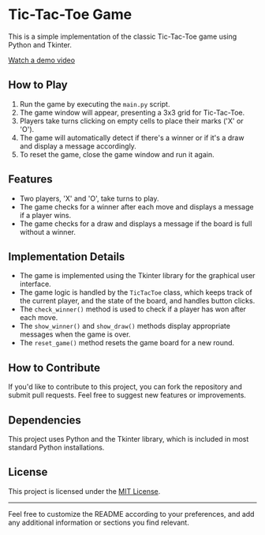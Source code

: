 # Tic-Tac-Toe Game

This is a simple implementation of the classic Tic-Tac-Toe game using Python and Tkinter.

[Watch a demo video](Demo.webm)


## How to Play

1. Run the game by executing the `main.py` script.
2. The game window will appear, presenting a 3x3 grid for Tic-Tac-Toe.
3. Players take turns clicking on empty cells to place their marks ('X' or 'O').
4. The game will automatically detect if there's a winner or if it's a draw and display a message accordingly.
5. To reset the game, close the game window and run it again.

## Features

- Two players, 'X' and 'O', take turns to play.
- The game checks for a winner after each move and displays a message if a player wins.
- The game checks for a draw and displays a message if the board is full without a winner.

## Implementation Details

- The game is implemented using the Tkinter library for the graphical user interface.
- The game logic is handled by the `TicTacToe` class, which keeps track of the current player, and the state of the board, and handles button clicks.
- The `check_winner()` method is used to check if a player has won after each move.
- The `show_winner()` and `show_draw()` methods display appropriate messages when the game is over.
- The `reset_game()` method resets the game board for a new round.

## How to Contribute

If you'd like to contribute to this project, you can fork the repository and submit pull requests. Feel free to suggest new features or improvements.

## Dependencies

This project uses Python and the Tkinter library, which is included in most standard Python installations.

## License

This project is licensed under the [MIT License](LICENSE).

---

Feel free to customize the README according to your preferences, and add any additional information or sections you find relevant.
